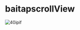 # baitapscrollView
![40ipif](https://user-images.githubusercontent.com/59416155/81329418-bd2e2b80-90c8-11ea-8469-7e96f66d5ee4.gif)
